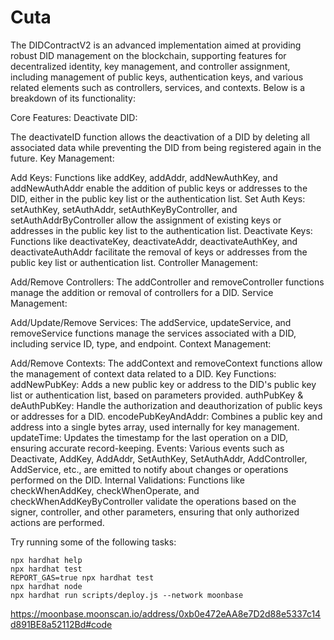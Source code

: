 # Cuta
The DIDContractV2 is an advanced implementation aimed at providing robust DID management on the blockchain, supporting features for decentralized identity, key management, and controller assignment, including management of public keys, authentication keys, and various related elements such as controllers, services, and contexts. Below is a breakdown of its functionality:

Core Features:
Deactivate DID:

The deactivateID function allows the deactivation of a DID by deleting all associated data while preventing the DID from being registered again in the future.
Key Management:

Add Keys: Functions like addKey, addAddr, addNewAuthKey, and addNewAuthAddr enable the addition of public keys or addresses to the DID, either in the public key list or the authentication list.
Set Auth Keys: setAuthKey, setAuthAddr, setAuthKeyByController, and setAuthAddrByController allow the assignment of existing keys or addresses in the public key list to the authentication list.
Deactivate Keys: Functions like deactivateKey, deactivateAddr, deactivateAuthKey, and deactivateAuthAddr facilitate the removal of keys or addresses from the public key list or authentication list.
Controller Management:

Add/Remove Controllers: The addController and removeController functions manage the addition or removal of controllers for a DID.
Service Management:

Add/Update/Remove Services: The addService, updateService, and removeService functions manage the services associated with a DID, including service ID, type, and endpoint.
Context Management:

Add/Remove Contexts: The addContext and removeContext functions allow the management of context data related to a DID.
Key Functions:
addNewPubKey: Adds a new public key or address to the DID's public key list or authentication list, based on parameters provided.
authPubKey & deAuthPubKey: Handle the authorization and deauthorization of public keys or addresses for a DID.
encodePubKeyAndAddr: Combines a public key and address into a single bytes array, used internally for key management.
updateTime: Updates the timestamp for the last operation on a DID, ensuring accurate record-keeping.
Events:
Various events such as Deactivate, AddKey, AddAddr, SetAuthKey, SetAuthAddr, AddController, AddService, etc., are emitted to notify about changes or operations performed on the DID.
Internal Validations:
Functions like checkWhenAddKey, checkWhenOperate, and checkWhenAddKeyByController validate the operations based on the signer, controller, and other parameters, ensuring that only authorized actions are performed.

Try running some of the following tasks:

```shell
npx hardhat help
npx hardhat test
REPORT_GAS=true npx hardhat test
npx hardhat node
npx hardhat run scripts/deploy.js --network moonbase
```



https://moonbase.moonscan.io/address/0xb0e472eAA8e7D2d88e5337c14d891BE8a52112Bd#code
